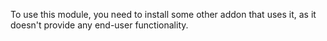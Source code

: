 To use this module, you need to install some other addon that uses it,
as it doesn't provide any end-user functionality.
